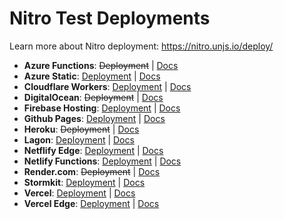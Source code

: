 # Nitro Test Deployments

Learn more about Nitro deployment: https://nitro.unjs.io/deploy/

<!-- DEPLOYMENTS:START -->

- **Azure Functions**: ~~Deployment~~ | [Docs](https://nitro.unjs.io/deploy/providers/azure)
- **Azure Static**: [Deployment](https://icy-pond-008be3f03.1.azurestaticapps.net/) | [Docs](https://nitro.unjs.io/deploy/providers/azure)
- **Cloudflare Workers**: [Deployment](https://nitro-deployment.pi0.workers.dev/) | [Docs](https://nitro.unjs.io/deploy/providers/cloudflare)
- **DigitalOcean**: ~~Deployment~~ | [Docs](https://nitro.unjs.io/deploy/providers/digitalocean)
- **Firebase Hosting**: [Deployment](https://nitro-deploy.web.app/) | [Docs](https://nitro.unjs.io/deploy/providers/firebase)
- **Github Pages**: [Deployment](https://unjs.github.io/nitro-deploys/) | [Docs](https://nitro.unjs.io/deploy/workers)
- **Heroku**: ~~Deployment~~ | [Docs](https://nitro.unjs.io/deploy/providers/heroku)
- **Lagon**: [Deployment](https://nitro-app.lagon.dev/) | [Docs](https://nitro.unjs.io/deploy/providers/lagon)
- **Netflify Edge**: [Deployment](https://nitro-deployment-edge.netlify.app/) | [Docs](https://nitro.unjs.io/deploy/providers/netlify#netlify-edge-functions)
- **Netlify Functions**: [Deployment](https://nitro-deployment.netlify.app/) | [Docs](https://nitro.unjs.io/deploy/providers/netlify)
- **Render.com**: ~~Deployment~~ | [Docs](https://nitro.unjs.io/deploy/providers/render)
- **Stormkit**: [Deployment](https://scourgebrick-ppmy24.stormkit.dev/) | [Docs](https://nitro.unjs.io/deploy/providers/stormkit)
- **Vercel**: [Deployment](https://nitro-app.vercel.app) | [Docs](https://nitro.unjs.io/deploy/providers/vercel)
- **Vercel Edge**: [Deployment](https://nitro-app-edge.vercel.app) | [Docs](https://nitro.unjs.io/deploy/providers/vercel#vercel-edge-functions)
<!-- DEPLOYMENTS:END -->
